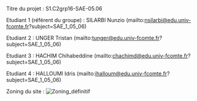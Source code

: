 Titre du projet : S1.C2grp16-SAE-05.06

Etudiant 1 (référent du groupe) : SILARBI Nunzio (mailto:nsilarbi@edu.univ-fcomte.fr?subject=SAE_1_05_06) 

Etudiant 2 : UNGER Tristan (mailto:tunger@edu.univ-fcomte.fr?subject=SAE_1_05_06) 

Etudiant 3 : HACHIM Chihabeddine (mailto:chachimd@edu.univ-fcomte.fr?subject=SAE_1_05_06) 

Etudiant 4 : HALLOUMI Idris (mailto:ihalloum@edu.univ-fcomte.fr?subject=SAE_1_05_06) 



Zoning du site :
![Zoning_définitif](https://user-images.githubusercontent.com/114138490/194487267-52740109-1f00-41c3-b54c-33153e1ac4a8.png)
